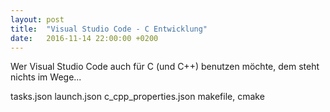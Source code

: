 ```yaml
---
layout: post
title:  "Visual Studio Code - C Entwicklung"
date:   2016-11-14 22:00:00 +0200
---
```


Wer Visual Studio Code auch für C (und C++) benutzen möchte, dem steht nichts im Wege...

tasks.json
launch.json
c_cpp_properties.json
makefile, cmake
